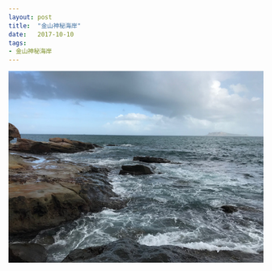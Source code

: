 ```yaml
---
layout: post
title:  "金山神秘海岸"
date:   2017-10-10
tags:
- 金山神秘海岸
---
```

![金山神秘海岸](/media/2017-10-10-金山神秘海岸.jpeg)